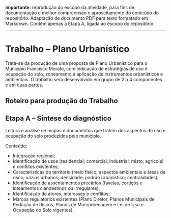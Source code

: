 **Importante:** reprodução do escopo da atividade, para fins de documentação e melhor compreensão e aproveitamento do conteúdo do repositório. Adaptação de documento PDF para texto formatado em Markdown. Contém apenas a Etapa A, ligada ao escopo do repositório.

-----------

Trabalho – Plano Urbanístico
============================

Trata-se da produção de uma proposta de Plano Urbanístico para o Município Francisco Morato, com indicação de estratégias de uso e ocupação do solo, zoneamento e aplicação de instrumentos urbanísticos e ambientais. O trabalho será desenvolvido em grupo de 2 a 4 componentes e em duas partes.

Roteiro para produção do Trabalho
---------------------------------

## Etapa A – Síntese do diagnóstico

Leitura e análise de mapas e documentos que tratem dos aspectos de uso e ocupação do solo produzidos pelo município.

Conteúdo:

- Integração regional;
- Identificação de usos (residencial; comercial; industrial; misto; agrícola) e conflitos existentes;
- Características do território (meio físico; aspectos ambientais e áreas de risco; vazios urbanos;
densidade; padrão urbanístico; centralidades);
- Identificação de assentamentos precários (favelas, cortiços e loteamentos clandestinos ou
irregulares);
- Identificação de atores, interesses e conflitos;
- Marcos regulatórios existentes (Plano Diretor, Planos Municipais de Redução de Riscos, Planos
de Macrodrenagem e Lei de Uso e Ocupação do Solo vigentes).